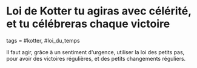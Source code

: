 # Loi de Kotter tu agiras avec célérité, et tu célébreras chaque victoire
tags = #kotter, #loi_du_temps

Il faut agir, grâce à un sentiment d'urgence, utiliser la loi des petits pas, pour avoir des victoires régulières, et des petits changements réguliers.

